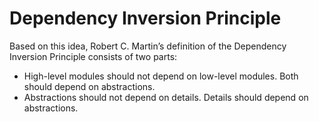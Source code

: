 # Dependency Inversion Principle
Based on this idea, Robert C. Martin’s definition of the Dependency Inversion Principle consists of two parts:

- High-level modules should not depend on low-level modules. Both should depend on 
abstractions.
- Abstractions should not depend on details. Details should depend on abstractions.
